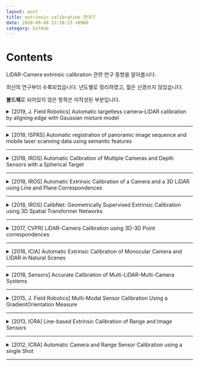 ```yaml
---
layout: post
title: extrinsic calibration 연대기
date: 2020-09-08 12:28:23 +0900
category: GitHub
---
```

# Contents

LiDAR-Camera extrinsic calibration 관련 연구 동향을 알아봅시다.

최신의 연구부터 수록되었습니다. 년도별로 정리하였고, 월은 신경쓰지 않았습니다.

**볼드체**로 되어있지 않은 항목은 미작성된 부분입니다.

<details>
<summary>[2019, J. Field Robotics] Automatic targetless camera–LIDAR calibration by aligning edge with Gaussian mixture model</summary>
<div markdown="1">


</div>
</details>

---

<details>
<summary>[2018, ISPRS] Automatic registration of panoramic image sequence and mobile laser scanning data using semantic features</summary>
<div markdown="1">


</div>
</details>

---

<details>
<summary>[2018, IROS] Automatic Calibration of Multiple Cameras and Depth Sensors with a Spherical Target</summary>
<div markdown="1">



</div>
</details>

---

<details>
<summary>[2018, IROS] Automatic Extrinsic Calibration of a Camera and a 3D LiDAR using Line and Plane Correspondences</summary>
<div markdown="1">


</div>
</details>

---

<details>
<summary>[2018, IROS] CalibNet: Geometrically Supervised Extrinsic Calibration using 3D Spatial Transformer Networks</summary>
<div markdown="1">


</div>
</details>

---

<details>
<summary>[2017, CVPR] LiDAR-Camera Calibration using 3D-3D Point correspondences</summary>
<div markdown="1">


</div>
</details>

---

<details>
<summary>[2018, ICIA] Automatic Extrinsic Calibration of Monocular Camera and LIDAR in Natural Scenes</summary>
<div markdown="1">


</div>
</details>

---

<details>
<summary>[2018, Sensors] Accurate Calibration of Multi-LiDAR-Multi-Camera Systems</summary>
<div markdown="1">


</div>
</details>

---

<details>
<summary>[2015, J. Field Robotics] Multi-Modal Sensor Calibration Using a GradientOrientation Measure</summary>
<div markdown="1">


</div>
</details>

---

<details>
<summary>[2013, ICRA] Line-based Extrinsic Calibration of Range and Image Sensors</summary>
<div markdown="1">


</div>
</details>

---

<details>
<summary>[2012, ICRA] Automatic Camera and Range Sensor Calibration using a single Shot</summary>
<div markdown="1">


</div>
</details>

---
